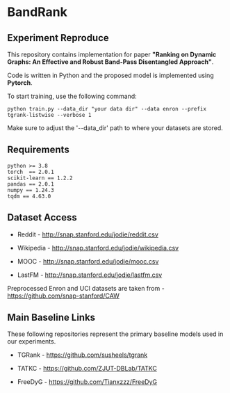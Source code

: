 # BandRank


## Experiment Reproduce

This repository contains implementation for paper **"Ranking on Dynamic Graphs: An Effective and Robust Band-Pass Disentangled Approach"**.

Code is written in Python and the proposed model is implemented using **Pytorch**.

To start training, use the following command:
```
python train.py --data_dir "your data dir" --data enron --prefix tgrank-listwise --verbose 1
```

Make sure to adjust the '--data_dir' path to where your datasets are stored.

## Requirements

```
python >= 3.8
torch  == 2.0.1
scikit-learn == 1.2.2
pandas == 2.0.1
numpy == 1.24.3
tqdm == 4.63.0
```

## Dataset Access

- Reddit - http://snap.stanford.edu/jodie/reddit.csv

- Wikipedia - http://snap.stanford.edu/jodie/wikipedia.csv

- MOOC - http://snap.stanford.edu/jodie/mooc.csv

- LastFM - http://snap.stanford.edu/jodie/lastfm.csv

Preprocessed Enron and UCI datasets are taken from - https://github.com/snap-stanford/CAW

## Main Baseline Links

These following repositories represent the primary baseline models used in our experiments.

- TGRank - https://github.com/susheels/tgrank

- TATKC - https://github.com/ZJUT-DBLab/TATKC

- FreeDyG - https://github.com/Tianxzzz/FreeDyG
